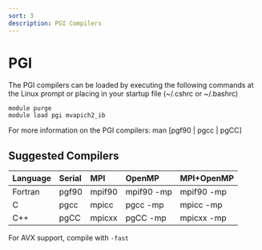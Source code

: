```yaml
---
sort: 3
description: PGI Compilers
---
```


# PGI

The PGI compilers can be loaded by executing the following commands at the Linux prompt or placing in your startup file \(~/.cshrc or ~/.bashrc\)

```text
module purge
module load pgi mvapich2_ib
```

For more information on the PGI compilers: man \[pgf90 \| pgcc \| pgCC\]

## Suggested Compilers

| Language | Serial | MPI | OpenMP | MPI+OpenMP |
| :--- | :--- | :--- | :--- | :--- |
| Fortran | pgf90 | mpif90 | mpif90 -mp | mpif90 -mp |
| C | pgcc | mpicc | pgcc -mp | mpicc -mp |
| C++ | pgCC | mpicxx | pgCC -mp | mpicxx -mp |

 For AVX support, compile with `-fast`

